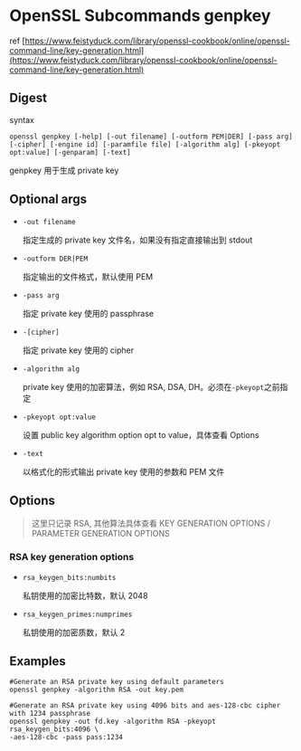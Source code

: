 # OpenSSL Subcommands genpkey

ref
[https://www.feistyduck.com/library/openssl-cookbook/online/openssl-command-line/key-generation.html](https://www.feistyduck.com/library/openssl-cookbook/online/openssl-command-line/key-generation.html)

## Digest
syntax
```
openssl genpkey [-help] [-out filename] [-outform PEM|DER] [-pass arg]
[-cipher] [-engine id] [-paramfile file] [-algorithm alg] [-pkeyopt
opt:value] [-genparam] [-text]
```
genpkey 用于生成 private key
## Optional args

- `-out filename`

  指定生成的 private key 文件名，如果没有指定直接输出到 stdout

- `-outform DER|PEM`

  指定输出的文件格式，默认使用 PEM

- `-pass arg`

  指定 private key 使用的 passphrase

- `-[cipher]`

  指定 private key 使用的 cipher

- `-algorithm alg`

  private key 使用的加密算法，例如 RSA, DSA, DH。必须在`-pkeyopt`之前指定

- `-pkeyopt opt:value`

  设置 public key algorithm option opt to value，具体查看 Options

- `-text`

  以格式化的形式输出 private key 使用的参数和 PEM 文件

## Options
> 这里只记录 RSA, 其他算法具体查看 KEY GENERATION OPTIONS / PARAMETER GENERATION OPTIONS

### RSA key generation options

- `rsa_keygen_bits:numbits`

  私钥使用的加密比特数，默认 2048

- `rsa_keygen_primes:numprimes`

  私钥使用的加密质数，默认 2

## Examples
```
#Generate an RSA private key using default parameters
openssl genpkey -algorithm RSA -out key.pem

#Generate an RSA private key using 4096 bits and aes-128-cbc cipher with 1234 passphrase
openssl genpkey -out fd.key -algorithm RSA -pkeyopt rsa_keygen_bits:4096 \
-aes-128-cbc -pass pass:1234
```
